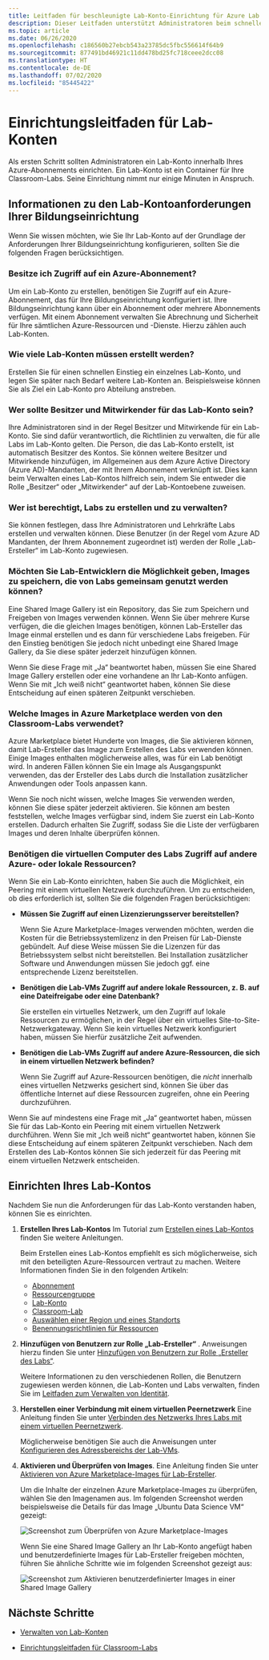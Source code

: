 ```yaml
---
title: Leitfaden für beschleunigte Lab-Konto-Einrichtung für Azure Lab Services
description: Dieser Leitfaden unterstützt Administratoren beim schnellen Einrichten eines Lab-Kontos für die Verwendung innerhalb ihrer Bildungseinrichtung.
ms.topic: article
ms.date: 06/26/2020
ms.openlocfilehash: c186560b27ebcb543a23785dc5fbc556614f64b9
ms.sourcegitcommit: 877491bd46921c11dd478bd25fc718ceee2dcc08
ms.translationtype: HT
ms.contentlocale: de-DE
ms.lasthandoff: 07/02/2020
ms.locfileid: "85445422"
---
```

# <a name="lab-account-setup-guide"></a>Einrichtungsleitfaden für Lab-Konten

Als ersten Schritt sollten Administratoren ein Lab-Konto innerhalb Ihres Azure-Abonnements einrichten. Ein Lab-Konto ist ein Container für Ihre Classroom-Labs. Seine Einrichtung nimmt nur einige Minuten in Anspruch.

## <a name="understand-your-schools-lab-account-requirements"></a>Informationen zu den Lab-Kontoanforderungen Ihrer Bildungseinrichtung

Wenn Sie wissen möchten, wie Sie Ihr Lab-Konto auf der Grundlage der Anforderungen Ihrer Bildungseinrichtung konfigurieren, sollten Sie die folgenden Fragen berücksichtigen.

### <a name="do-i-have-access-to-an-azure-subscription"></a>Besitze ich Zugriff auf ein Azure-Abonnement?

Um ein Lab-Konto zu erstellen, benötigen Sie Zugriff auf ein Azure-Abonnement, das für Ihre Bildungseinrichtung konfiguriert ist. Ihre Bildungseinrichtung kann über ein Abonnement oder mehrere Abonnements verfügen. Mit einem Abonnement verwalten Sie Abrechnung und Sicherheit für Ihre sämtlichen Azure-Ressourcen und -Dienste. Hierzu zählen auch Lab-Konten.

### <a name="how-many-lab-accounts-need-to-be-created"></a>Wie viele Lab-Konten müssen erstellt werden?

Erstellen Sie für einen schnellen Einstieg ein einzelnes Lab-Konto, und legen Sie später nach Bedarf weitere Lab-Konten an. Beispielsweise können Sie als Ziel ein Lab-Konto pro Abteilung anstreben.

### <a name="who-should-be-owners-and-contributors-of-the-lab-account"></a>Wer sollte Besitzer und Mitwirkender für das Lab-Konto sein?

Ihre Administratoren sind in der Regel Besitzer und Mitwirkende für ein Lab-Konto. Sie sind dafür verantwortlich, die Richtlinien zu verwalten, die für alle Labs im Lab-Konto gelten. Die Person, die das Lab-Konto erstellt, ist automatisch Besitzer des Kontos. Sie können weitere Besitzer und Mitwirkende hinzufügen, im Allgemeinen aus dem Azure Active Directory (Azure AD)-Mandanten, der mit Ihrem Abonnement verknüpft ist. Dies kann beim Verwalten eines Lab-Kontos hilfreich sein, indem Sie entweder die Rolle „Besitzer“ oder „Mitwirkender“ auf der Lab-Kontoebene zuweisen.

### <a name="who-will-be-allowed-to-create-and-manage-labs"></a>Wer ist berechtigt, Labs zu erstellen und zu verwalten?

Sie können festlegen, dass Ihre Administratoren und Lehrkräfte Labs erstellen und verwalten können. Diese Benutzer (in der Regel vom Azure AD Mandanten, der Ihrem Abonnement zugeordnet ist) werden der Rolle „Lab-Ersteller“ im Lab-Konto zugewiesen.

### <a name="do-you-want-to-give-lab-creators-the-ability-to-save-images-that-can-be-shared-across-labs"></a>Möchten Sie Lab-Entwicklern die Möglichkeit geben, Images zu speichern, die von Labs gemeinsam genutzt werden können?

Eine Shared Image Gallery ist ein Repository, das Sie zum Speichern und Freigeben von Images verwenden können. Wenn Sie über mehrere Kurse verfügen, die die gleichen Images benötigen, können Lab-Ersteller das Image einmal erstellen und es dann für verschiedene Labs freigeben. Für den Einstieg benötigen Sie jedoch nicht unbedingt eine Shared Image Gallery, da Sie diese später jederzeit hinzufügen können.

Wenn Sie diese Frage mit „Ja“ beantwortet haben, müssen Sie eine Shared Image Gallery erstellen oder eine vorhandene an Ihr Lab-Konto anfügen. Wenn Sie mit „Ich weiß nicht“ geantwortet haben, können Sie diese Entscheidung auf einen späteren Zeitpunkt verschieben.

### <a name="which-images-in-azure-marketplace-will-your-classroom-labs-use"></a>Welche Images in Azure Marketplace werden von den Classroom-Labs verwendet?

Azure Marketplace bietet Hunderte von Images, die Sie aktivieren können, damit Lab-Ersteller das Image zum Erstellen des Labs verwenden können. Einige Images enthalten möglicherweise alles, was für ein Lab benötigt wird. In anderen Fällen können Sie ein Image als Ausgangspunkt verwenden, das der Ersteller des Labs durch die Installation zusätzlicher Anwendungen oder Tools anpassen kann.

Wenn Sie noch nicht wissen, welche Images Sie verwenden werden, können Sie diese später jederzeit aktivieren. Sie können am besten feststellen, welche Images verfügbar sind, indem Sie zuerst ein Lab-Konto erstellen. Dadurch erhalten Sie Zugriff, sodass Sie die Liste der verfügbaren Images und deren Inhalte überprüfen können.
  
### <a name="do-the-labs-virtual-machines-need-to-have-access-to-other-azure-or-on-premises-resources"></a>Benötigen die virtuellen Computer des Labs Zugriff auf andere Azure- oder lokale Ressourcen?

Wenn Sie ein Lab-Konto einrichten, haben Sie auch die Möglichkeit, ein Peering mit einem virtuellen Netzwerk durchzuführen. Um zu entscheiden, ob dies erforderlich ist, sollten Sie die folgenden Fragen berücksichtigen:

- **Müssen Sie Zugriff auf einen Lizenzierungsserver bereitstellen?**
  
   Wenn Sie Azure Marketplace-Images verwenden möchten, werden die Kosten für die Betriebssystemlizenz in den Preisen für Lab-Dienste gebündelt. Auf diese Weise müssen Sie die Lizenzen für das Betriebssystem selbst nicht bereitstellen. Bei Installation zusätzlicher Software und Anwendungen müssen Sie jedoch ggf. eine entsprechende Lizenz bereitstellen.

- **Benötigen die Lab-VMs Zugriff auf andere lokale Ressourcen, z. B. auf eine Dateifreigabe oder eine Datenbank?**

   Sie erstellen ein virtuelles Netzwerk, um den Zugriff auf lokale Ressourcen zu ermöglichen, in der Regel über ein virtuelles Site-to-Site-Netzwerkgateway. Wenn Sie kein virtuelles Netzwerk konfiguriert haben, müssen Sie hierfür zusätzliche Zeit aufwenden.

- **Benötigen die Lab-VMs Zugriff auf andere Azure-Ressourcen, die sich in einem virtuellen Netzwerk befinden?**

   Wenn Sie Zugriff auf Azure-Ressourcen benötigen, die *nicht* innerhalb eines virtuellen Netzwerks gesichert sind, können Sie über das öffentliche Internet auf diese Ressourcen zugreifen, ohne ein Peering durchzuführen.

Wenn Sie auf mindestens eine Frage mit „Ja“ geantwortet haben, müssen Sie für das Lab-Konto ein Peering mit einem virtuellen Netzwerk durchführen. Wenn Sie mit „Ich weiß nicht“ geantwortet haben, können Sie diese Entscheidung auf einem späteren Zeitpunkt verschieben. Nach dem Erstellen des Lab-Kontos können Sie sich jederzeit für das Peering mit einem virtuellen Netzwerk entscheiden.

## <a name="set-up-your-lab-account"></a>Einrichten Ihres Lab-Kontos

Nachdem Sie nun die Anforderungen für das Lab-Konto verstanden haben, können Sie es einrichten.

1. **Erstellen Ihres Lab-Kontos** Im Tutorial zum [Erstellen eines Lab-Kontos](https://docs.microsoft.com/azure/lab-services/classroom-labs/tutorial-setup-lab-account#create-a-lab-account) finden Sie weitere Anleitungen.

   Beim Erstellen eines Lab-Kontos empfiehlt es sich möglicherweise, sich mit den beteiligten Azure-Ressourcen vertraut zu machen. Weitere Informationen finden Sie in den folgenden Artikeln:

   - [Abonnement](https://docs.microsoft.com/azure/lab-services/classroom-labs/administrator-guide#subscription)
   - [Ressourcengruppe](https://docs.microsoft.com/azure/lab-services/classroom-labs/administrator-guide#resource-group)
   - [Lab-Konto](https://docs.microsoft.com/azure/lab-services/classroom-labs/administrator-guide#lab-account)
   - [Classroom-Lab](https://docs.microsoft.com/azure/lab-services/classroom-labs/administrator-guide#classroom-lab)
   - [Auswählen einer Region und eines Standorts](https://docs.microsoft.com/azure/lab-services/classroom-labs/administrator-guide#regionslocations)
   - [Benennungsrichtlinien für Ressourcen](https://docs.microsoft.com/azure/lab-services/classroom-labs/administrator-guide#naming)

2. **Hinzufügen von Benutzern zur Rolle „Lab-Ersteller“** . Anweisungen hierzu finden Sie unter [Hinzufügen von Benutzern zur Rolle „Ersteller des Labs“](https://docs.microsoft.com/azure/lab-services/classroom-labs/tutorial-setup-lab-account#add-a-user-to-the-lab-creator-role).

   Weitere Informationen zu den verschiedenen Rollen, die Benutzern zugewiesen werden können, die Lab-Konten und Labs verwalten, finden Sie im [Leitfaden zum Verwalten von Identität](https://docs.microsoft.com/azure/lab-services/classroom-labs/administrator-guide#manage-identity).

3. **Herstellen einer Verbindung mit einem virtuellen Peernetzwerk** Eine Anleitung finden Sie unter [Verbinden des Netzwerks Ihres Labs mit einem virtuellen Peernetzwerk](https://docs.microsoft.com/azure/lab-services/classroom-labs/how-to-connect-peer-virtual-network).

   Möglicherweise benötigen Sie auch die Anweisungen unter [Konfigurieren des Adressbereichs der Lab-VMs](https://docs.microsoft.com/azure/lab-services/classroom-labs/how-to-configure-lab-accounts#specify-an-address-range-for-vms-in-the-lab).

4. **Aktivieren und Überprüfen von Images**. Eine Anleitung finden Sie unter [Aktivieren von Azure Marketplace-Images für Lab-Ersteller](https://docs.microsoft.com/azure/lab-services/classroom-labs/specify-marketplace-images).

   Um die Inhalte der einzelnen Azure Marketplace-Images zu überprüfen, wählen Sie den Imagenamen aus. Im folgenden Screenshot werden beispielsweise die Details für das Image „Ubuntu Data Science VM“ gezeigt:

   ![Screenshot zum Überprüfen von Azure Marketplace-Images](./media/setup-guide/review-marketplace-images.png)

   Wenn Sie eine Shared Image Gallery an Ihr Lab-Konto angefügt haben und benutzerdefinierte Images für Lab-Ersteller freigeben möchten, führen Sie ähnliche Schritte wie im folgenden Screenshot gezeigt aus:

   ![Screenshot zum Aktivieren benutzerdefinierter Images in einer Shared Image Gallery](./media/setup-guide/enable-sig-custom-images.png)

## <a name="next-steps"></a>Nächste Schritte

- [Verwalten von Lab-Konten](how-to-manage-lab-accounts.md)

- [Einrichtungsleitfaden für Classroom-Labs](setup-guide.md)
